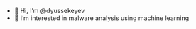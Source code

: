- 👋 Hi, I’m @dyussekeyev
- 👀 I’m interested in malware analysis using machine learning

<!---
dyussekeyev/dyussekeyev is a ✨ special ✨ repository because its `README.md` (this file) appears on your GitHub profile.
You can click the Preview link to take a look at your changes.
--->
